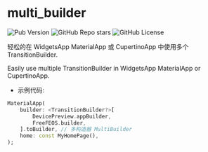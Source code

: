 # multi_builder

![Pub Version](https://img.shields.io/pub/v/multi_builder?style=flat-square&logo=dart&logoColor=white&label=Pub%20Version&color=blue)
![GitHub Repo stars](https://img.shields.io/github/stars/wyq0918dev/multi_builder?style=flat-square&logo=github&logoColor=white&label=GitHub%20Stars&color=blue)
![GitHub License](https://img.shields.io/github/license/wyq0918dev/multi_builder?style=flat-square&logo=github&logoColor=white&label=GitHub%20License)

轻松的在 WidgetsApp MaterialApp 或 CupertinoApp 中使用多个 TransitionBuilder.

Easily use multiple TransitionBuilder in WidgetsApp MaterialApp or CupertinoApp.

- 示例代码:

``` dart
MaterialApp(
    builder: <TransitionBuilder?>[
        DevicePreview.appBuilder,
        FreeFEOS.builder,
    ].toBuilder, // 多构造器 MultiBuilder
    home: const MyHomePage(),
);
```
